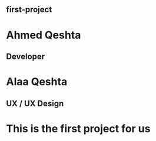 ## first-project
# Ahmed Qeshta
## Developer
# Alaa Qeshta
## UX / UX Design
This is the first project for us
=======

